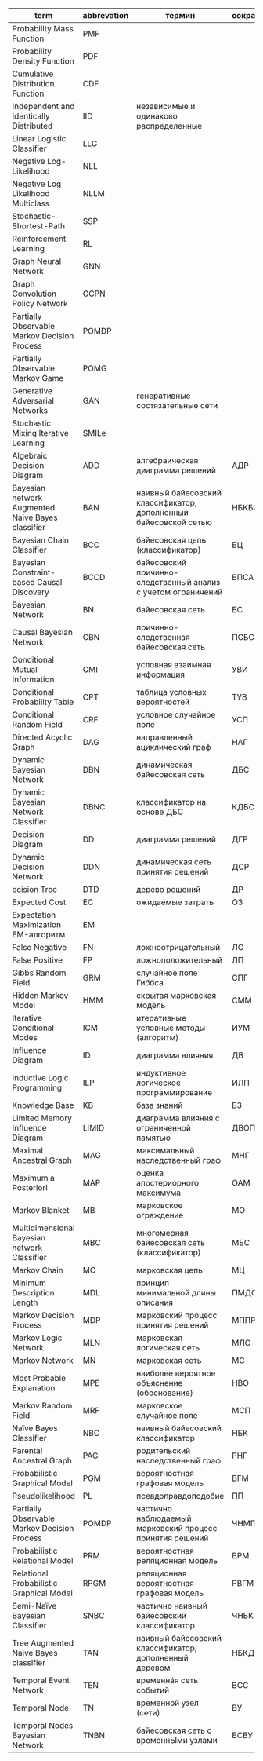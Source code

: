 | term                                    | abbrevation | термин                                             | сокращение   |
| --------------------------------------- | ----------- | -------------------------------------------------- | ------------ |
| Probability Mass Function               | PMF         |                                                    |              |
| Probability Density Function            | PDF         |                                                    |              |
| Cumulative Distribution Function        | CDF         |                                                    |              |
| Independent and Identically Distributed | IID         | независимые и одинаково распределенные             |              |
| Linear Logistic Classifier              | LLC         |                                                    |              |
| Negative Log-Likelihood                 | NLL         |                                                    |              |
| Negative Log Likelihood Multiclass      | NLLM        |                                                    |              |
| Stochastic-Shortest-Path                | SSP         |                                                    |              |
| Reinforcement Learning                  | RL          |                                                    |              |
| Graph Neural Network                    | GNN         |                                                    |              |
| Graph Convolution Policy Network        | GCPN        |                                                    |              |
| Partially Observable Markov Decision Process | POMDP  |                                                    |              |
| Partially Observable Markov Game        | POMG        |                                                    |              |
| Generative Adversarial Networks         | GAN         | генеративные состязательные сети                   |              |
| Stochastic Mixing Iterative Learning    | SMILe       |                                                    |              |
| Algebraic Decision Diagram | ADD | алгебраическая диаграмма решений | АДР |
| Bayesian network Augmented Naive Bayes classifier | BAN | наивный байесовский классификатор, дополненный байесовской сетью | НБКБС |
| Bayesian Chain Classifier | BCC | байесовская цепь (классификатор) | БЦ |
| Bayesian Constraint-based Causal Discovery | BCCD | байесовский причинно-следственный анализ с учетом ограничений | БПСА |
|  Bayesian Network | BN | байесовская сеть | БС |
| Causal Bayesian Network | CBN | причинно-следственная байесовская сеть | ПСБС |
| Conditional Mutual Information | CMI | условная взаимная информация | УВИ |
| Conditional Probability Table | CPT | таблица условных вероятностей | ТУВ |
| Conditional Random Field | CRF | условное случайное поле | УСП |
| Directed Acyclic Graph | DAG | направленный ациклический граф | НАГ |
| Dynamic Bayesian Network | DBN | динамическая байесовская сеть | ДБС |
| Dynamic Bayesian Network Classifier | DBNC | классификатор на основе ДБС | КДБС |
| Decision Diagram | DD | диаграмма решений | ДГР |
| Dynamic Decision Network | DDN | динамическая сеть принятия решений | ДСР |
| ecision Tree | DTD | дерево решений | ДР |
| Expected Cost | EC | ожидаемые затраты | ОЗ |
| Expectation Maximization EM-алгоритм | EM | |  |
| False Negative | FN | ложноотрицательный | ЛО |
| False Positive | FP | ложноположительный | ЛП |
| Gibbs Random Field | GRM | случайное поле Гиббса | СПГ |
| Hidden Markov Model | HMM | скрытая марковская модель | СММ |
| Iterative Conditional Modes | ICM | итеративные условные методы (алгоритм) | ИУМ |
| Influence Diagram | ID | диаграмма влияния | ДВ |
| Inductive Logic Programming | ILP | индуктивное логическое программирование | ИЛП |
| Knowledge Base | KB | база знаний | БЗ |
| Limited Memory Influence Diagram | LIMID | диаграмма влияния с ограниченной памятью | ДВОП |
| Maximal Ancestral Graph | MAG | максимальный наследственный граф | МНГ |
| Maximum a Posteriori | MAP | оценка апостериорного максимума | ОАМ |
| Markov Blanket | MB | марковское ограждение | МО |
| Multidimensional Bayesian network Classifier | MBC | многомерная байесовская сеть (классификатор) | МБС |
| Markov Chain | MC | марковская цепь | МЦ |
| Minimum Description Length | MDL | принцип минимальной длины описания | ПМДО |
| Markov Decision Process | MDP | марковский процесс принятия решений | МППР |
| Markov Logic Network | MLN | марковская логическая сеть | МЛС |
| Markov Network | MN | марковская сеть | МС |
| Most Probable Explanation | MPE | наиболее вероятное объяснение (обоснование) | НВО |
| Markov Random Field | MRF | марковское случайное поле | МСП |
| Naïve Bayes Classifier | NBC | наивный байесовский классификатор | НБК |
| Parental Ancestral Graph | PAG | родительский наследственный граф | РНГ |
| Probabilistic Graphical Model | PGM | вероятностная графовая модель | ВГМ |
| Pseudolikelihood | PL | псевдоправдоподобие | ПП |
| Partially Observable Markov Decision Process | POMDP | частично наблюдаемый марковский процесс принятия решений | ЧНМПР |
| Probabilistic Relational Model | PRM | вероятностная реляционная модель | ВРМ |
| Relational Probabilistic Graphical Model | RPGM | реляционная вероятностная графовая модель | РВГМ |
| Semi-Naïve Bayesian Classifier | SNBC | частично наивный байесовский классификатор | ЧНБК |
| Tree Augmented Naive Bayes classifier | TAN | наивный байесовский классификатор, дополненный деревом | НБКД |
| Temporal Event Network | TEN | временнáя сеть событий | ВСС |
| Temporal Node | TN | временной узел (сети) | ВУ |
| Temporal Nodes Bayesian Network | TNBN | байесовская сеть с временнЫми узлами | БСВУ |


